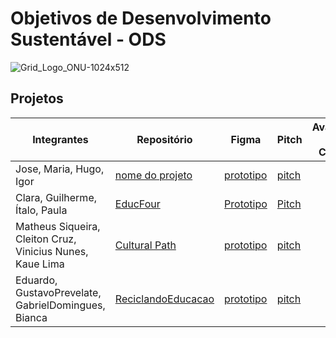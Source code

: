 # Objetivos de Desenvolvimento Sustentável - ODS
![Grid_Logo_ONU-1024x512](https://github.com/fernandoleonid/ODS2023/assets/42476943/a95a668a-5441-4c13-a07c-0872d627cab9)

## Projetos
| Integrantes | Repositório | Figma | Pitch |Avaliação do Cliente |
|---|---|---|---|---|
|Jose, Maria, Hugo, Igor | [nome do projeto](http://github.com) | [prototipo](http://figma.com.br) | [pitch](http://youtube.com)|
|Clara, Guilherme, Ítalo, Paula | [EducFour](https://github.com/believeItalo/Projeto_EducFour) | [Prototipo](https://www.figma.com/file/fs3OMtd84Y9Vs73ii53vpB/EducFour?type=design&t=R09lbk9w4ESpwyoL-0) | [Pitch](https://youtu.be/DE7cfPN3zc0)|
|Matheus Siqueira, Cleiton Cruz, Vinicius Nunes, Kaue Lima | [Cultural Path](https://github.com/MKCV-CO) | [prototipo](https://www.figma.com/file/5QrcmwM2QXbN42xMGfKBoz/Cultural-Path?type=design&node-id=0%3A1&t=cxNijrUUUrnQXlki-1) | [pitch](https://www.youtube.com/watch?v=jt4HQs3xQeY)|
|Eduardo, GustavoPrevelate, GabrielDomingues, Bianca | [ReciclandoEducacao](https://github.com/Rib3r0/Reciclando) | [prototipo](https://www.figma.com/file/8UnrysItM9fHTTRUBzABCh/Apresenta%C3%A7%C3%A3o?type=design&node-id=0-1&t=3bDAhYlofBxrURql-0) | [pitch](https://www.youtube.com/watch?v=CZEk4rFSyqc)|
